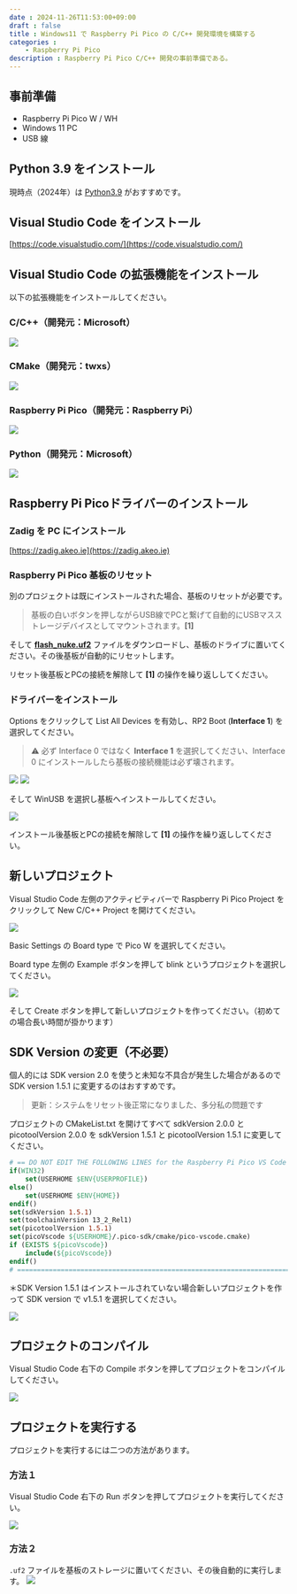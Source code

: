 ```yaml
---
date : 2024-11-26T11:53:00+09:00
draft : false
title : Windows11 で Raspberry Pi Pico の C/C++ 開発環境を構築する
categories : 
    - Raspberry Pi Pico
description : Raspberry Pi Pico C/C++ 開発の事前準備である。
---
```


## 事前準備
- Raspberry Pi Pico W / WH
- Windows 11 PC
- USB 線

## Python 3.9 をインストール
現時点（2024年）は [Python3.9](https://www.python.org/downloads/release/python-390/) がおすすめです。

## Visual Studio Code をインストール
[https://code.visualstudio.com/](https://code.visualstudio.com/)

## Visual Studio Code の拡張機能をインストール
以下の拡張機能をインストールしてください。

### C/C++（開発元：Microsoft）
![](https://image.icysamon.jp/blog/2024/11/raspberry-pi-pico-01.webp)

### CMake（開発元：twxs）
![](https://image.icysamon.jp/blog/2024/11/raspberry-pi-pico-02.webp)

### Raspberry Pi Pico（開発元：Raspberry Pi）
![](https://image.icysamon.jp/blog/2024/11/raspberry-pi-pico-03.webp)

### Python（開発元：Microsoft）
![](https://image.icysamon.jp/blog/2024/11/raspberry-pi-pico-04.webp)

## Raspberry Pi Picoドライバーのインストール
### Zadig を PC にインストール
[https://zadig.akeo.ie](https://zadig.akeo.ie)

### Raspberry Pi Pico 基板のリセット
別のプロジェクトは既にインストールされた場合、基板のリセットが必要です。

> 基板の白いボタンを押しながらUSB線でPCと繋げて自動的にUSBマスストレージデバイスとしてマウントされます。**[1]**

そして **[flash_nuke.uf2](https://download.icysamon.jp/electronics/flash_nuke.uf2)** ファイルをダウンロードし、基板のドライブに置いてください。その後基板が自動的にリセットします。

リセット後基板とPCの接続を解除して **[1]** の操作を繰り返ししてください。

### ドライバーをインストール
Options をクリックして List All Devices を有効し、RP2 Boot (**Interface 1**) を選択してください。

> :warning: 必ず Interface 0 ではなく **Interface 1** を選択してください、Interface 0 にインストールしたら基板の接続機能は必ず壊されます。

![](https://image.icysamon.jp/blog/2024/11/raspberry-pi-pico-05.webp) ![](https://image.icysamon.jp/blog/2024/11/raspberry-pi-pico-06.webp)

そして WinUSB を選択し基板へインストールしてください。

![](https://image.icysamon.jp/blog/2024/11/raspberry-pi-pico-07.webp)

インストール後基板とPCの接続を解除して **[1]** の操作を繰り返ししてください。

## 新しいプロジェクト
Visual Studio Code 左側のアクティビティバーで Raspberry Pi Pico Project をクリックして New C/C++ Project を開けてください。

![](https://image.icysamon.jp/blog/2024/11/raspberry-pi-pico-08.webp)

Basic Settings の Board type で Pico W を選択してください。

Board type 左側の Example ボタンを押して blink というプロジェクトを選択してください。

![](https://image.icysamon.jp/blog/2024/11/raspberry-pi-pico-09.webp)

そして Create ボタンを押して新しいプロジェクトを作ってください。（初めての場合長い時間が掛かります）

## SDK Version の変更（不必要）
個人的には SDK version 2.0 を使うと未知な不具合が発生した場合があるので SDK version 1.5.1 に変更するのはおすすめです。

> 更新：システムをリセット後正常になりました、多分私の問題です

プロジェクトの CMakeList.txt を開けてすべて sdkVersion 2.0.0 と picotoolVersion 2.0.0 を sdkVersion 1.5.1 と picotoolVersion 1.5.1 に変更してください。

```cmake
# == DO NOT EDIT THE FOLLOWING LINES for the Raspberry Pi Pico VS Code Extension to work ==
if(WIN32)
    set(USERHOME $ENV{USERPROFILE})
else()
    set(USERHOME $ENV{HOME})
endif()
set(sdkVersion 1.5.1)
set(toolchainVersion 13_2_Rel1)
set(picotoolVersion 1.5.1)
set(picoVscode ${USERHOME}/.pico-sdk/cmake/pico-vscode.cmake)
if (EXISTS ${picoVscode})
    include(${picoVscode})
endif()
# ====================================================================================
```

＊SDK Version 1.5.1 はインストールされていない場合新しいプロジェクトを作って SDK version で v1.5.1 を選択してください。

![](https://image.icysamon.jp/blog/2024/11/raspberry-pi-pico-10.webp)

## プロジェクトのコンパイル
Visual Studio Code 右下の Compile ボタンを押してプロジェクトをコンパイルしてください。

![](https://image.icysamon.jp/blog/2024/11/raspberry-pi-pico-11.webp)

## プロジェクトを実行する
プロジェクトを実行するには二つの方法があります。

### 方法１
Visual Studio Code 右下の Run ボタンを押してプロジェクトを実行してください。

![](https://image.icysamon.jp/blog/2024/11/raspberry-pi-pico-12.webp)

### 方法２
`.uf2` ファイルを基板のストレージに置いてください、その後自動的に実行します。
![](https://image.icysamon.jp/blog/2024/11/raspberry-pi-pico-13.webp)